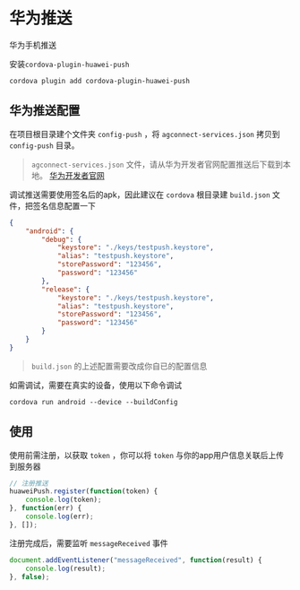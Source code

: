  # 华为推送

华为手机推送

安装`cordova-plugin-huawei-push`

 ```
 cordova plugin add cordova-plugin-huawei-push
 ```

## 华为推送配置

在项目根目录建个文件夹 `config-push` ，将 `agconnect-services.json` 拷贝到 `config-push` 目录。

> `agconnect-services.json` 文件，请从华为开发者官网配置推送后下载到本地。
> [华为开发者官网](https://developer.huawei.com/consumer/cn/)

调试推送需要使用签名后的apk，因此建议在 `cordova` 根目录建 `build.json` 文件，把签名信息配置一下

``` json
{
    "android": {
        "debug": {
            "keystore": "./keys/testpush.keystore",
            "alias": "testpush.keystore",
            "storePassword": "123456",
            "password": "123456"
        },
        "release": {
            "keystore": "./keys/testpush.keystore",
            "alias": "testpush.keystore",
            "storePassword": "123456",
            "password": "123456"
        }
    }
}
```

> `build.json` 的上述配置需要改成你自已的配置信息

如需调试，需要在真实的设备，使用以下命令调试

``` shell
cordova run android --device --buildConfig
```

## 使用

使用前需注册，以获取 `token` ，你可以将 `token` 与你的app用户信息关联后上传到服务器

``` js
// 注册推送
huaweiPush.register(function(token) {
    console.log(token);
}, function(err) {
    console.log(err);
}, []);
```

注册完成后，需要监听 `messageReceived` 事件

``` js
document.addEventListener("messageReceived", function(result) {
    console.log(result);
}, false);
```
